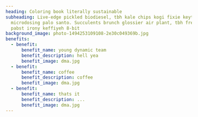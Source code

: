```yaml
---
heading: Coloring book literally sustainable
subheading: Live-edge pickled biodiesel, tbh kale chips kogi fixie keytar
  microdosing palo santo. Succulents brunch glossier air plant, tbh freegan
  pabst irony keffiyeh 8-bit
background_image: photo-1494253109108-2e30c049369b.jpg
benefits:
  - benefit:
      benefit_name: young dynamic team
      benefit_description: hell yea
      benefit_image: dma.jpg
  - benefit:
      benefit_name: coffee
      benefit_description: coffee
      benefit_image: dma.jpg
  - benefit:
      benefit_name: thats it
      benefit_description: ...
      benefit_image: dma.jpg
---
```

